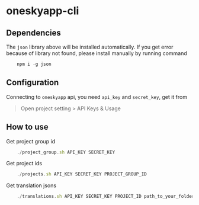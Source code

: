 # oneskyapp-cli

## Dependencies

The `json` library above will be installed automatically. If you get error because of library not found, please install manually by running command
 
```javascript
	npm i -g json
```

## Configuration

Connecting to `oneskyapp` api, you need `api_key` and `secret_key`, get it from 
> Open project setting > API Keys & Usage

## How to use

Get project group id 
```javascript
 	./project_group.sh API_KEY SECRET_KEY 
 ```
 
 Get project ids
```javascript
 	./projects.sh API_KEY SECRET_KEY PROJECT_GROUP_ID
 ```

Get translation jsons
```javascript
 	./translations.sh API_KEY SECRET_KEY PROJECT_ID path_to_your_folder
 ```